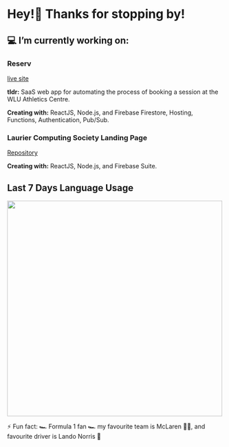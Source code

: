 # Hey!👋 Thanks for stopping by!


## 💻 I’m currently working on:
### Reserv 
[live site](https://www.reserv.ca)

**tldr:** SaaS web app for automating the process of booking a session at the WLU Athletics Centre. 

**Creating with:** ReactJS, Node.js, and Firebase Firestore, Hosting, Functions, Authentication, Pub/Sub.

### Laurier Computing Society Landing Page

[Repository](https://github.com/LaurierCS/Website)

**Creating with:** ReactJS, Node.js, and Firebase Suite.

## Last 7 Days Language Usage
<img src="https://wakatime.com/share/@7df06c4d-3ae6-4fd1-b913-a1e9df7a48f1/3ef21556-d799-4147-86d1-d4c7d7749991.svg" width="500">


⚡ Fun fact: 🏎️ Formula 1 fan 🏎️ my favourite team is McLaren 🧡💙, and favourite driver is Lando Norris 🏁
